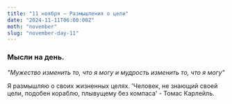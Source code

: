 ```yaml
---
title: "11 ноября – Размышления о цели"
date: "2024-11-11T06:00:00Z"
moth: "november"
slug: "november-day-11"
---
```


### Мысли на день. 
_"Мужество изменить то, что я могу и мудрость изменить то, что я могу"_

Я размышляю о своих жизненных целях. 'Человек, не знающий своей цели, подобен кораблю, плывущему без компаса' - Томас Карлейль.
